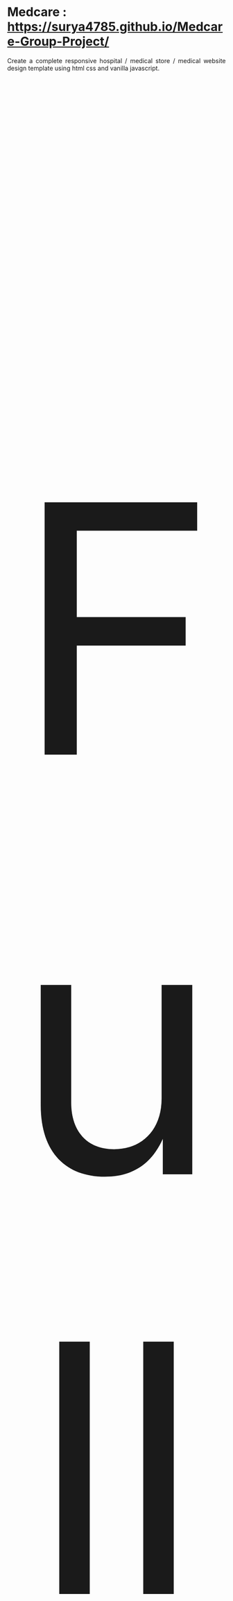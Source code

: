 # Medcare : https://surya4785.github.io/Medcare-Group-Project/
<p style="text-align: justify;"  align="center">Create a complete responsive hospital / medical store / medical website design template using html css and vanilla javascript.</p>

<p style="font-size:50rem;" align="center" >Full Web Page</p>


<img src="/img/1.jpg">
<img src="/img/2.jpg">
<img src="/img/3.jpg">
<img src="/img/5.jpg">
<img src="/img/6.jpg">
<img src="/img/7.jpg">
<img src="/img/8.jpg">
<img src="/img/9.jpg">
<img src="/img/10.jpg">
<img src="/img/11.jpg">
<img src="/img/12.jpg">

<p style="text-align: justify;" align="center">The main feature of this website are:

✔ responsive header section using flexbox.

✔ responsive home section using css flexbox.

✔ responsive count box section using css grid.

✔ responsive services box section using css grid.

✔ responsive about section using css flexbox.

✔ responsive team card section using css grid.

✔ responsive contact / booking form section using css flexbox.

✔ responsive testimonial / review card section using css grid.

✔ responsive blogs / post / news box section using css grid.

✔ responsive footer section using css grid.</p>

<p align="center" >If you like it than don't forget to hit the APPRECIATE button also!</p>

<p align="center" >Show some ❤️ by starring some of the repositories!</p>

